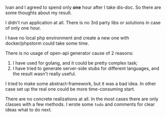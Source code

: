 Ivan and I agreed to spend only **one** hour after I take dis-doc. So there are some thoughts about my result. 

I didn't run application at all. There is no 3rd party libs or solutions in case of only one hour.

I have no local php environment and create a new one with docker/phpstorm could take some time. 

There is no usage of open-api generator cause of 2 reasons:
1. I have used for golang, and it could be pretty complex task;
2. I have tried to generate server-side stubs for different languages, and the result wasn't really useful.

I tried to make some abstract-framework, but it was a bad idea. In other case set up the real one could be more time-consuming start.

There are no concrete realizations at all. In the most cases there are only classes with a few methods.
I wrote some `todo` and comments for clear ideas what to do next.